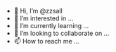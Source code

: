 - 👋 Hi, I’m @zzsall
- 👀 I’m interested in ...
- 🌱 I’m currently learning ...
- 💞️ I’m looking to collaborate on ...
- 📫 How to reach me ...

<!---
zzsall/zzsall is a ✨ special ✨ repository because its `README.md` (this file) appears on your GitHub profile.
You can click the Preview link to take a look at your changes.
--->
